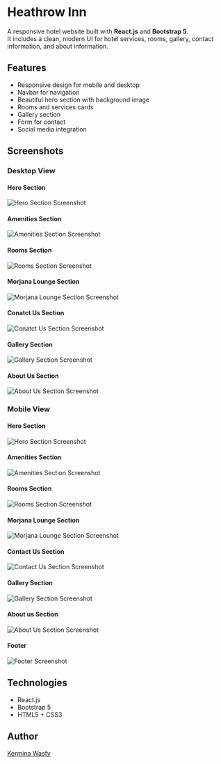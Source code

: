 # Heathrow Inn
A responsive hotel website built with **React.js** and **Bootstrap 5**.  
It includes a clean, modern UI for hotel services, rooms, gallery, contact information, and about information.

## Features
- Responsive design for mobile and desktop
- Navbar for navigation
- Beautiful hero section with background image
- Rooms and services cards
- Gallery section
- Form for contact
- Social media integration

## Screenshots

### Desktop View

#### Hero Section
![Hero Section Screenshot](./screenshots/hero-section.png)
#### Amenities Section
![Amenities Section Screenshot](./screenshots/amenities-section.png)
#### Rooms Section
![Rooms Section Screenshot](./screenshots/rooms-section.png)
#### Morjana Lounge Section
![Morjana Lounge Section Screenshot](./screenshots/morjana-lounge-section.png)
#### Conatct Us Section
![Conatct Us Section Screenshot](./screenshots/contact-us-section.png)
#### Gallery Section
![Gallery Section Screenshot](./screenshots/gallery-section.png)
#### About Us Section
![About Us Section Screenshot](./screenshots/about-us-section.png)

### Mobile View

#### Hero Section
![Hero Section Screenshot](./screenshots/hero-mobile.png)
#### Amenities Section
![Amenities Section Screenshot](./screenshots/amenities-mobile.png)
#### Rooms Section
![Rooms Section Screenshot](./screenshots/rooms-mobile.png)
#### Morjana Lounge Section
![Morjana Lounge Section Screenshot](./screenshots/morjana-mobile.png)
#### Contact Us Section
![Contact Us Section Screenshot](./screenshots/contact-us-mobile.png)
#### Gallery Section
![Gallery Section Screenshot](./screenshots/gallery-mobile.png)
#### About us Section
![About Us Section Screenshot](./screenshots/about-us-mobile.png)
#### Footer
![Footer Screenshot](./screenshots/footer-mobile.png)

## Technologies
- React.js
- Bootstrap 5
- HTML5 + CSS3

## Author
[Kermina Wasfy](https://github.com/Kermina-Wasfy)





